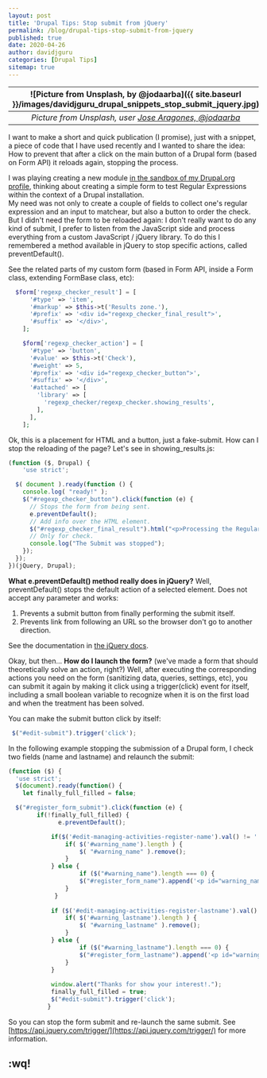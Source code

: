 ```yaml
---
layout: post
title: 'Drupal Tips: Stop submit from jQuery'
permalink: /blog/drupal-tips-stop-submit-from-jquery
published: true
date: 2020-04-26
author: davidjguru
categories: [Drupal Tips]
sitemap: true
---
```

| ![Picture from Unsplash, by @jodaarba]({{ site.baseurl }}/images/davidjguru_drupal_snippets_stop_submit_jquery.jpg) |
|:--:|
| *Picture from Unsplash, user [Jose Aragones, @jodaarba](https://unsplash.com/@jodaarba)* |

I want to make a short and quick publication (I promise), just with a snippet, a piece of code that I have used recently and I wanted to share the idea: How to prevent that after a click on the main button of a Drupal form (based on Form API) it reloads again, stopping the process.  
<!--more-->
I was playing creating a new module [in the sandbox of my Drupal.org profile](https://www.drupal.org/sandbox/davidjguru/3130732), thinking about creating a simple form to test Regular Expressions within the context of a Drupal installation.   
My need was not only to create a couple of fields to collect one's regular expression and an input to matchear, but also a button to order the check.  But I didn't need the form to be reloaded again: I don't really want to do any kind of submit, I prefer to listen from the JavaScript side and process everything from a custom JavaScript / jQuery library.
To do this I remembered a method available in jQuery to stop specific actions, called preventDefault(). 

See the related parts of my custom form (based in Form API, inside a Form class, extending FormBase class, etc):

```php
  $form['regexp_checker_result'] = [
      '#type' => 'item',
      '#markup' => $this->t('Results zone.'),
      '#prefix' => '<div id="regexp_checker_final_result">',
      '#suffix' => '</div>',
    ];

    $form['regexp_checker_action'] = [
      '#type' => 'button',
      '#value' => $this->t('Check'),
      '#weight' => 5,
      '#prefix' => '<div id="regexp_checker_button">',
      '#suffix' => '</div>',
      '#attached' => [
        'library' => [
          'regexp_checker/regexp_checker.showing_results',
        ],
      ],
    ];

```
Ok, this is a placement for HTML and a button, just a fake-submit. How can I stop the reloading of the page? Let's see in showing_results.js: 

```javascript
(function ($, Drupal) {
    'use strict';

  $( document ).ready(function () {
    console.log( "ready!" );
    $("#regexp_checker_button").click(function (e) {
      // Stops the form from being sent.
      e.preventDefault();
      // Add info over the HTML element.
      $("#regexp_checker_final_result").html("<p>Processing the Regular Expression.</p>");
      // Only for check.
      console.log("The Submit was stopped");
    });
  });
})(jQuery, Drupal);
```

**What e.preventDefault() method really does in jQuery?**
Well, preventDefault() stops the default action of a selected element. Does not accept any parameter and works:

1. Prevents a submit button from finally performing the submit itself. 
2. Prevents link from following an URL so the browser don't go to another direction.

See the documentation in [the jQuery docs](https://api.jquery.com/event.preventDefault/).

Okay, but then... **How do I launch the form?** (we've made a form that should theoretically solve an action, right?) Well, after executing the corresponding actions you need on the form (sanitizing data, queries, settings, etc), you can submit it again by making it click using a trigger(click) event for itself, including a small boolean variable to recognize when it is on the first load and when the treatment has been solved.  

You can make the submit button click by itself:  

```javascript
 $("#edit-submit").trigger('click');
```

In the following example stopping the submission of a Drupal form, I check two fields (name and lastname) and relaunch the submit: 

```javascript
(function ($) {
  'use strict';
  $(document).ready(function() {
    let finally_full_filled = false;

  $("#register_form_submit").click(function (e) {
        if(!finally_full_filled) {
              e.preventDefault();

            if($('#edit-managing-activities-register-name').val() != '') {
                if( $('#warning_name').length ) {
                    $( "#warning_name" ).remove();
                } 
            } else {
                    if ($("#warning_name").length === 0) {
                    $("#register_form_name").append('<p id="warning_name" style="color:red">Sorry but the name can\'t be empty.</p>');
                }
             }
           
            if ($('#edit-managing-activities-register-lastname').val() != '') {
                if( $('#warning_lastname').length ) {
                    $( "#warning_lastname" ).remove();
                }  
            } else { 
                    if ($("#warning_lastname").length === 0) {
                    $("#register_form_lastname").append('<p id="warning_lastname" style="color:red">Sorry but the lastname can\'t be empty.</p>');
                }
            }
               
            window.alert("Thanks for show your interest!.");
            finally_full_filled = true;
            $("#edit-submit").trigger('click');
           }
```

So you can stop the form submit and re-launch the same submit.
See [https://api.jquery.com/trigger/](https://api.jquery.com/trigger/) for more information. 

## :wq!
